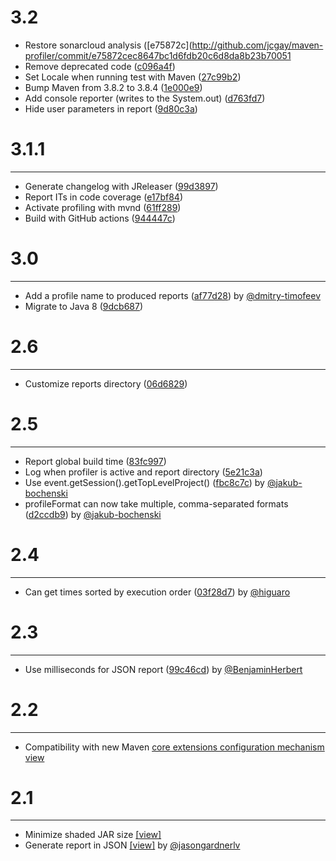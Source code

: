 # 3.2

- Restore sonarcloud analysis ([e75872c](http://github.com/jcgay/maven-profiler/commit/e75872cec8647bc1d6fdb20c6d8da8b23b70051
- Remove deprecated code ([c096a4f](http://github.com/jcgay/maven-profiler/commit/c096a4febdcd8934a86163256fdb238e21da4e98))
- Set Locale when running test with Maven ([27c99b2](http://github.com/jcgay/maven-profiler/commit/27c99b20ed1ba7af8162fbba44609129026dec28))
- Bump Maven from 3.8.2 to 3.8.4 ([1e000e9](http://github.com/jcgay/maven-profiler/commit/1e000e978f2b5589ab43e2e05b185cf90a45915c))
- Add console reporter (writes to the System.out) ([d763fd7](http://github.com/jcgay/maven-profiler/commit/d763fd7e3e35f14b3ce680b21e38013cecb5865d))
- Hide user parameters in report ([9d80c3a](http://github.com/jcgay/maven-profiler/commit/9d80c3a0d2cd8e875b36a4232b9aebe93c97d0d8))

# 3.1.1
***

- Generate changelog with JReleaser ([99d3897](http://github.com/jcgay/maven-profiler/commit/99d3897c197e62c30dc862426653a2a59075e126))
- Report ITs in code coverage ([e17bf84](http://github.com/jcgay/maven-profiler/commit/e17bf84aaee99d2bf39a6c35d1e43e4470f4ccff))
- Activate profiling with mvnd ([61ff289](http://github.com/jcgay/maven-profiler/commit/61ff289f47d5228aa03e3b8266127cd80e0d659d))
- Build with GitHub actions ([944447c](http://github.com/jcgay/maven-profiler/commit/944447c3e9bd7ef5598d6e6b81f31845da870e4f))

# 3.0
***

- Add a profile name to produced reports ([af77d28](http://github.com/jcgay/maven-profiler/commit/af77d287f5681f888ca803e52edf907c6f069fc7)) by [@dmitry-timofeev](https://github.com/dmitry-timofeev)
- Migrate to Java 8 ([9dcb687](http://github.com/jcgay/maven-profiler/commit/9dcb68756e9801bf0dc21f88c8413fc775a9ad09))

# 2.6
***

- Customize reports directory ([06d6829](http://github.com/jcgay/maven-profiler/commit/06d6829082b19b4ef02344f168b2c06edafa75e9))

# 2.5
***

- Report global build time ([83fc997](http://github.com/jcgay/maven-profiler/commit/83fc9974f0dfb0d464ad6f662304d6959f72561e))
- Log when profiler is active and report directory ([5e21c3a](http://github.com/jcgay/maven-profiler/commit/5e21c3a529b928b4f98f0029fb65d8a12c5a45ad))
- Use event.getSession().getTopLevelProject() ([fbc8c7c](http://github.com/jcgay/maven-profiler/commit/fbc8c7ce18b108ecc81ce9b6395c0f0a2df85d84)) by [@jakub-bochenski](https://github.com/jakub-bochenski)
- profileFormat can now take multiple, comma-separated formats ([d2ccdb9](http://github.com/jcgay/maven-profiler/commit/d2ccdb9d7897b7735a0b57ed7a21ab54e4fc26cd)) by [@jakub-bochenski](https://github.com/jakub-bochenski)

# 2.4
***

- Can get times sorted by execution order ([03f28d7](http://github.com/jcgay/maven-profiler/commit/03f28d70195767f90495370d4dc94d20a141f782)) by [@higuaro](https://github.com/higuaro)

# 2.3
***

- Use milliseconds for JSON report ([99c46cd](http://github.com/jcgay/maven-profiler/commit/99c46cd5cde4324dc25714496b52e20a33f93116)) by [@BenjaminHerbert](https://github.com/BenjaminHerbert)

# 2.2
***

- Compatibility with new Maven [core extensions configuration mechanism](http://takari.io/2015/03/19/core-extensions.html) [view](http://github.com/jcgay/maven-profiler/commit/7cb7d431d39079b58d73731e30123ee25bf116c6)

# 2.1
***

- Minimize shaded JAR size [[view]](http://github.com/jcgay/maven-profiler/commit/70d5605c95beb7604491ef67c3e55dd5827e1388)
- Generate report in JSON [[view]](http://github.com/jcgay/maven-profiler/commit/f5b95067ee84af2b6934a76a98d30f0773d4cbf6) by [@jasongardnerlv](https://github.com/jasongardnerlv)
